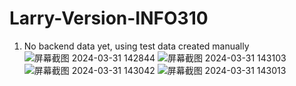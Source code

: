 ﻿# Larry-Version-INFO310
1. No backend data yet, using test data created manually
![屏幕截图 2024-03-31 142844](https://github.com/Larrynopeace/Larry-Version-INFO310/assets/152678504/7d4829f7-bc4b-4195-ae6e-4933270de7d1)
![屏幕截图 2024-03-31 143103](https://github.com/Larrynopeace/Larry-Version-INFO310/assets/152678504/2b7c1eff-4ca3-4f6b-9676-9ac0c0cc0fa7)
![屏幕截图 2024-03-31 143042](https://github.com/Larrynopeace/Larry-Version-INFO310/assets/152678504/fcbde1ca-324c-4c15-ad7d-185268793e93)
![屏幕截图 2024-03-31 143013](https://github.com/Larrynopeace/Larry-Version-INFO310/assets/152678504/9965db70-4292-4641-8fe7-b97ad6f19b37)



